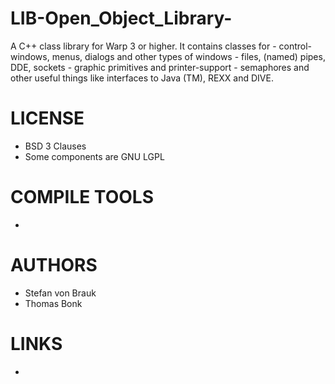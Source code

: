 LIB-Open_Object_Library-
========================

A C++ class library for Warp 3 or higher. It contains classes for - control-windows, menus, dialogs and other types of windows - files, (named) pipes, DDE, sockets - graphic primitives and printer-support - semaphores and other useful things like interfaces to Java (TM), REXX and DIVE.

LICENSE
===============
* BSD 3 Clauses
* Some components are GNU LGPL

COMPILE TOOLS
===============
* 
 
AUTHORS
===============
* Stefan von Brauk
* Thomas Bonk

LINKS
===============
* 
